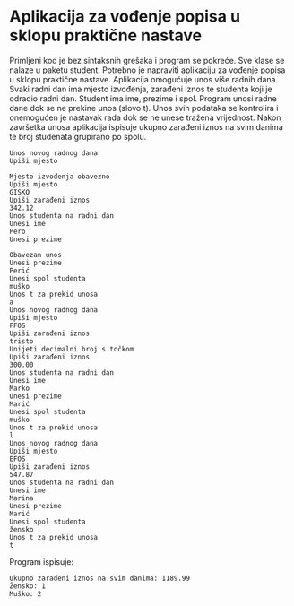 
# Aplikacija za vođenje popisa u sklopu praktične nastave

Primljeni kod je bez sintaksnih grešaka i program se pokreće. Sve klase se nalaze u paketu student. Potrebno je napraviti aplikaciju
za vođenje popisa u sklopu praktične nastave.
Aplikacija omogućuje unos više radnih dana.
Svaki radni dan ima mjesto izvođenja, zarađeni iznos te studenta koji je odradio radni dan.
Student ima ime, prezime i spol. Program unosi radne dane dok se ne prekine unos (slovo t).
Unos svih podataka se kontrolira i onemogućen je nastavak rada dok se ne unese tražena vrijednost. Nakon završetka unosa aplikacija ispisuje ukupno zarađeni iznos na svim danima te broj studenata grupirano po spolu.

```
Unos novog radnog dana
Upiši mjesto

Mjesto izvođenja obavezno
Upiši mjesto
GISKO
Upiši zarađeni iznos
342.12
Unos studenta na radni dan
Unesi ime
Pero
Unesi prezime

Obavezan unos
Unesi prezime
Perić
Unesi spol studenta
muško
Unos t za prekid unosa
a
Unos novog radnog dana
Upiši mjesto
FFOS
Upiši zarađeni iznos
tristo
Unijeti decimalni broj s točkom
Upiši zarađeni iznos
300.00
Unos studenta na radni dan
Unesi ime
Marko
Unesi prezime
Marić
Unesi spol studenta
muško
Unos t za prekid unosa
l
Unos novog radnog dana
Upiši mjesto
EFOS
Upiši zarađeni iznos
547.87
Unos studenta na radni dan
Unesi ime
Marina
Unesi prezime
Marić
Unesi spol studenta
žensko
Unos t za prekid unosa
t
```
Program ispisuje:
```
Ukupno zarađeni iznos na svim danima: 1189.99
Žensko: 1
Muško: 2
```